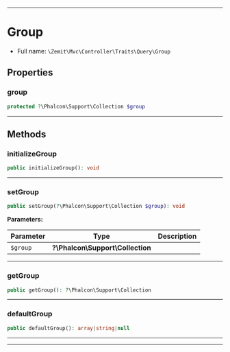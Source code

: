 ***

# Group





* Full name: `\Zemit\Mvc\Controller\Traits\Query\Group`



## Properties


### group



```php
protected ?\Phalcon\Support\Collection $group
```






***

## Methods


### initializeGroup



```php
public initializeGroup(): void
```












***

### setGroup



```php
public setGroup(?\Phalcon\Support\Collection $group): void
```








**Parameters:**

| Parameter | Type | Description |
|-----------|------|-------------|
| `$group` | **?\Phalcon\Support\Collection** |  |





***

### getGroup



```php
public getGroup(): ?\Phalcon\Support\Collection
```












***

### defaultGroup



```php
public defaultGroup(): array|string|null
```












***

***

